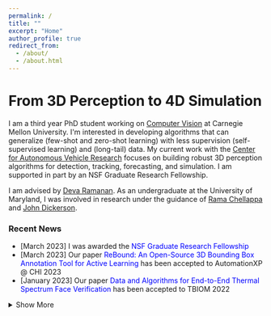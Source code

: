 ```yaml
---
permalink: /
title: ""
excerpt: "Home"
author_profile: true
redirect_from: 
  - /about/
  - /about.html
---
```


From 3D Perception to 4D Simulation
=====

I am a third year PhD student working on [Computer Vision](http://vision.cs.cmu.edu/) at Carnegie Mellon University. I'm interested in developing algorithms that can generalize (few-shot and zero-shot learning) with less supervision (self-supervised learning) and (long-tail) data. My current work with the [Center for Autonomous Vehicle Research](https://labs.ri.cmu.edu/argo-ai-center/) focuses on building robust 3D perception algorithms for detection, tracking, forecasting, and simulation. I am supported in part by an NSF Graduate Research Fellowship.

I am advised by [Deva Ramanan](http://www.cs.cmu.edu/~deva/). As an undergraduate at the University of Maryland, I was involved in research under the guidance of [Rama Chellappa](https://engineering.jhu.edu/ece/faculty/rama-chellappa/) and [John Dickerson](http://jpdickerson.com). 

### Recent News
- [March 2023] I was awarded the <span style="color:blue">NSF Graduate Research Fellowship</span>
- [March 2023] Our paper <span style="color:blue">ReBound: An Open-Source 3D Bounding Box Annotation Tool for Active Learning</span> has been accepted to AutomationXP @ CHI 2023
- [January 2023] Our paper <span style="color:blue">Data and Algorithms for End-to-End Thermal Spectrum Face Verification</span> has been accepted to TBIOM 2022

<details>
  <summary>Show More</summary>
  <ul>
  <li> [September 2022] Our paper <span style="color:blue">Towards Long Tailed 3D Detection</span> has been accepted to CoRL 2022 </li>
  <li> [August 2022] Our paper <span style="color:blue">A Brief Survey of Person Recognition at a Distance</span> has been accepted to ACSSC 2022 </li>
  <li> [March 2022] Our paper <span style="color:blue">Forecasting from LiDAR via Future Object Detection</span> has been accepted to CVPR 2022 </li>
  <li> [February 2022] Our paper <span style="color:blue">Assessment of a Novel Virtual Environment for Examining Human Cognitive-Motor Performance during Execution of Action Sequences</span> has been accepted to HCII 2022 </li>
    
  <li> [October 2021] Our paper <span style="color:blue">A Synthesis-Based Approach for Thermal-to-Visible Face Verification</span> has been accepted to FG 2021 </li>
   <li> [September 2021] Our paper <span style="color:blue">PreferenceNet: Encoding Human Preferences in Auction Design with Deep Learning</span> has been accepted to NeurIPS 2021 </li>
    <li> [May 2021] I was selected as one of <span style="color:blue">Maryland's Undergraduate Researchers of the Year</span> </li>
    <li> [May 2021] I was awarded the <span style="color:blue">Sujan Guhan Memorial Best Senior Thesis</span> by UMD's ECE Department  </li>
    <li> [December 2020] I was awarded an honorable mention for the <span style="color:blue">Computing Research Association's Outstanding Undergraduate Researcher Award</span> </li>
  </ul>
</details>
  
